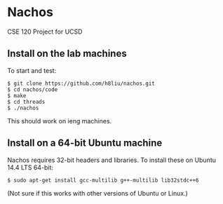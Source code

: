 # Nachos

CSE 120 Project for UCSD

## Install on the lab machines

To start and test:

```
$ git clone https://github.com/h8liu/nachos.git
$ cd nachos/code
$ make
$ cd threads
$ ./nachos
```

This should work on ieng machines.

## Install on a 64-bit Ubuntu machine

Nachos requires 32-bit headers and libraries. To install these on
Ubuntu 14.4 LTS 64-bit:

```
$ sudo apt-get install gcc-multilib g++-multilib lib32stdc++6
```

(Not sure if this works with other versions of Ubuntu or Linux.)

